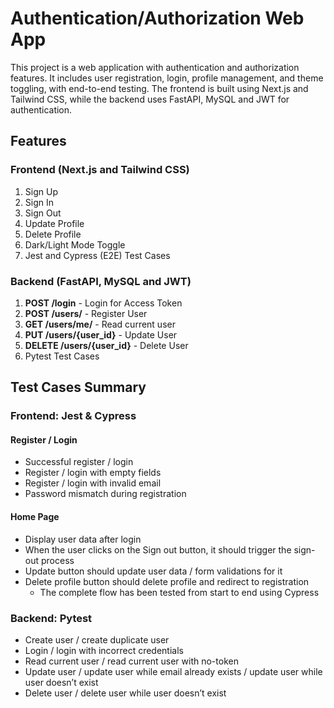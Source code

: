 # Authentication/Authorization Web App

This project is a web application with authentication and authorization features. It includes user registration, login, profile management, and theme toggling, with end-to-end testing. The frontend is built using Next.js and Tailwind CSS, while the backend uses FastAPI, MySQL and JWT for authentication.

## Features

### Frontend (Next.js and Tailwind CSS)
1. Sign Up
2. Sign In
3. Sign Out
4. Update Profile
5. Delete Profile
6. Dark/Light Mode Toggle
7. Jest and Cypress (E2E) Test Cases

### Backend (FastAPI, MySQL and JWT)
1. **POST /login** - Login for Access Token
2. **POST /users/** - Register User
3. **GET /users/me/** - Read current user
4. **PUT /users/{user_id}** - Update User
5. **DELETE /users/{user_id}** - Delete User
6. Pytest Test Cases

## Test Cases Summary 

### Frontend: Jest & Cypress

#### Register / Login 
- Successful register / login
- Register / login with empty fields
- Register / login with invalid email
- Password mismatch during registration

#### Home Page 
- Display user data after login
- When the user clicks on the Sign out button, it should trigger the sign-out process
- Update button should update user data / form validations for it
- Delete profile button should delete profile and redirect to registration
  - The complete flow has been tested from start to end using Cypress

### Backend: Pytest
- Create user / create duplicate user
- Login / login with incorrect credentials
- Read current user / read current user with no-token
- Update user / update user while email already exists / update user while user doesn’t exist
- Delete user / delete user while user doesn’t exist
